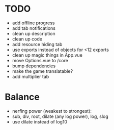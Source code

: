 # TODO

- add offline progress
- add tab notifications
- clean up description
- clean up code
- add resource hiding tab
- use exports instead of objects for <12 exports
- clean up magic things in App.vue
- move Options.vue to /core
- bump dependencies
- make the game translatable?
- add multiplier tab

# Balance

- nerfing power (weakest to strongest):
- sub, div, root, dilate (any log power), log, slog
- use dilate instead of log10
